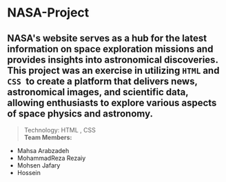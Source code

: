 # NASA-Project

**NASA's website serves as a hub for the latest information on space exploration missions and provides insights into astronomical discoveries. This project was an exercise in utilizing `HTML` and `CSS `to create a platform that delivers news, astronomical images, and scientific data, allowing enthusiasts to explore various aspects of space physics and astronomy.**
---
> Technology: HTML , CSS<br>
**Team Members:**
- Mahsa Arabzadeh
- MohammadReza Rezaiy
- Mohsen Jafary
- Hossein 
